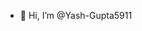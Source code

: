 - 👋 Hi, I’m @Yash-Gupta5911


<!---
Yash-Gupta5911/Yash-Gupta5911 is a ✨ special ✨ repository because its `README.md` (this file) appears on your GitHub profile.
You can click the Preview link to take a look at your changes.
--->
